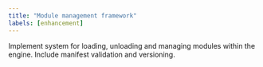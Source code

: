 ```yaml
---
title: "Module management framework"
labels: [enhancement]
---
```

Implement system for loading, unloading and managing modules within the engine.
Include manifest validation and versioning.
